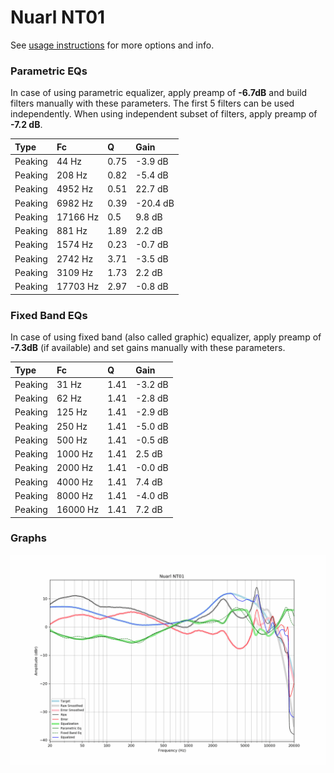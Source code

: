 # Nuarl NT01
See [usage instructions](https://github.com/jaakkopasanen/AutoEq#usage) for more options and info.

### Parametric EQs
In case of using parametric equalizer, apply preamp of **-6.7dB** and build filters manually
with these parameters. The first 5 filters can be used independently.
When using independent subset of filters, apply preamp of **-7.2 dB**.

| Type    | Fc       |    Q | Gain     |
|:--------|:---------|:-----|:---------|
| Peaking | 44 Hz    | 0.75 | -3.9 dB  |
| Peaking | 208 Hz   | 0.82 | -5.4 dB  |
| Peaking | 4952 Hz  | 0.51 | 22.7 dB  |
| Peaking | 6982 Hz  | 0.39 | -20.4 dB |
| Peaking | 17166 Hz | 0.5  | 9.8 dB   |
| Peaking | 881 Hz   | 1.89 | 2.2 dB   |
| Peaking | 1574 Hz  | 0.23 | -0.7 dB  |
| Peaking | 2742 Hz  | 3.71 | -3.5 dB  |
| Peaking | 3109 Hz  | 1.73 | 2.2 dB   |
| Peaking | 17703 Hz | 2.97 | -0.8 dB  |

### Fixed Band EQs
In case of using fixed band (also called graphic) equalizer, apply preamp of **-7.3dB**
(if available) and set gains manually with these parameters.

| Type    | Fc       |    Q | Gain    |
|:--------|:---------|:-----|:--------|
| Peaking | 31 Hz    | 1.41 | -3.2 dB |
| Peaking | 62 Hz    | 1.41 | -2.8 dB |
| Peaking | 125 Hz   | 1.41 | -2.9 dB |
| Peaking | 250 Hz   | 1.41 | -5.0 dB |
| Peaking | 500 Hz   | 1.41 | -0.5 dB |
| Peaking | 1000 Hz  | 1.41 | 2.5 dB  |
| Peaking | 2000 Hz  | 1.41 | -0.0 dB |
| Peaking | 4000 Hz  | 1.41 | 7.4 dB  |
| Peaking | 8000 Hz  | 1.41 | -4.0 dB |
| Peaking | 16000 Hz | 1.41 | 7.2 dB  |

### Graphs
![](./Nuarl%20NT01.png)